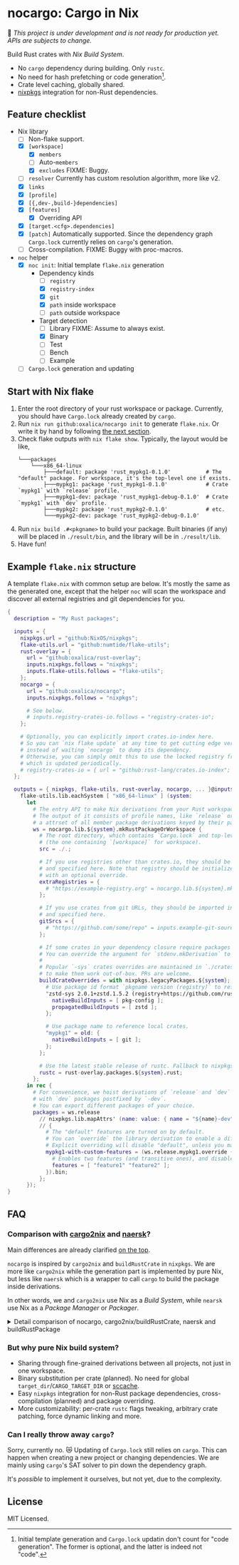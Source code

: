 # nocargo: Cargo in Nix

🚧 *This project is under development and is not ready for production yet. APIs are subjects to change.*

Build Rust crates with *Nix Build System*.
- No `cargo` dependency during building. Only `rustc`.
- No need for hash prefetching or code generation[^no-code-gen].
- Crate level caching, globally shared.
- [nixpkgs] integration for non-Rust dependencies.

[^no-code-gen]: Initial template generation and `Cargo.lock` updatin don't count for "code generation". The former is optional, and the latter is indeed not "code".

## Feature checklist

- Nix library
  - [ ] Non-flake support.
  - [x] `[workspace]`
    - [x] `members`
    - [ ] Auto-`members`
    - [x] `excludes`
      FIXME: Buggy.
  - [ ] `resolver`
        Currently has custom resolution algorithm, more like v2.
  - [x] `links`
  - [x] `[profile]`
  - [x] `[{,dev-,build-}dependencies]`
  - [x] `[features]`
    - [x] Overriding API
  - [x] `[target.<cfg>.dependencies]`
  - [x] `[patch]`
        Automatically supported. Since the dependency graph `Cargo.lock` currently relies on `cargo`'s generation.
  - [ ] Cross-compilation.
        FIXME: Buggy with proc-macros.
- `noc` helper
  - [x] `noc init`: Initial template `flake.nix` generation
    - Dependency kinds
      - [ ] `registry`
      - [x] `registry-index`
      - [x] `git`
      - [x] `path` inside workspace
      - [ ] `path` outside workspace
    - Target detection
      - [ ] Library
            FIXME: Assume to always exist.
      - [x] Binary
      - [ ] Test
      - [ ] Bench
      - [ ] Example
  - [ ] `Cargo.lock` generation and updating

## Start with Nix flake

1. Enter the root directory of your rust workspace or package. Currently, you should have `Cargo.lock` already created by `cargo`.
2. Run `nix run github:oxalica/nocargo init` to generate `flake.nix`. Or write it by hand by following [the next section](#example-flake.nix-structure).
3. Check flake outputs with `nix flake show`. Typically, the layout would be like,
   ```
   └───packages
       └───x86_64-linux
           ├───default: package 'rust_mypkg1-0.1.0'           # The "default" package. For workspace, it's the top-level one if exists.
           ├───mypkg1: package 'rust_mypkg1-0.1.0'            # Crate `mypkg1` with `release` profile.
           ├───mypkg1-dev: package 'rust_mypkg1-debug-0.1.0'  # Crate `mypkg1` with `dev` profile.
           ├───mypkg2: package 'rust_mypkg2-0.1.0'            # etc.
           └───mypkg2-dev: package 'rust_mypkg2-debug-0.1.0'
   ```
4. Run `nix build .#<pkgname>` to build your package. Built binaries (if any) will be placed in `./result/bin`, and the library will be in `./result/lib`.
5. Have fun!

## Example `flake.nix` structure

A template `flake.nix` with common setup are below. It's mostly the same as the generated one, except that the helper `noc` will scan the workspace and discover all external registries and git dependencies for you.

```nix
{
  description = "My Rust packages";

  inputs = {
    nixpkgs.url = "github:NixOS/nixpkgs";
    flake-utils.url = "github:numtide/flake-utils";
    rust-overlay = {
      url = "github:oxalica/rust-overlay";
      inputs.nixpkgs.follows = "nixpkgs";
      inputs.flake-utils.follows = "flake-utils";
    };
    nocargo = {
      url = "github:oxalica/nocargo";
      inputs.nixpkgs.follows = "nixpkgs";

      # See below.
      # inputs.registry-crates-io.follows = "registry-crates-io";
    };

    # Optionally, you can explicitly import crates.io-index here.
    # So you can `nix flake update` at any time to get cutting edge version of crates,
    # instead of waiting `nocargo` to dump its dependency.
    # Otherwise, you can simply omit this to use the locked registry from `nocargo`,
    # which is updated periodically.
    # registry-crates-io = { url = "github:rust-lang/crates.io-index"; flake = false; };
  };

  outputs = { nixpkgs, flake-utils, rust-overlay, nocargo, ... }@inputs:
    flake-utils.lib.eachSystem [ "x86_64-linux" ] (system:
      let
        # The entry API to make Nix derivations from your Rust workspace or package.
        # The output of it consists of profile names, like `release` or `dev`, each of which is
        # a attrset of all member package derivations keyed by their package names.
        ws = nocargo.lib.${system}.mkRustPackageOrWorkspace {
          # The root directory, which contains `Cargo.lock` and top-level `Cargo.toml`
          # (the one containing `[workspace]` for workspace).
          src = ./.;

          # If you use registries other than crates.io, they should be imported in flake inputs,
          # and specified here. Note that registry should be initialized via `mkIndex`,
          # with an optional override.
          extraRegistries = {
            # "https://example-registry.org" = nocargo.lib.${system}.mkIndex inputs.example-registry {};
          };

          # If you use crates from git URLs, they should be imported in flake inputs,
          # and specified here.
          gitSrcs = {
            # "https://github.com/some/repo" = inputs.example-git-source;
          };

          # If some crates in your dependency closure require packages from nixpkgs.
          # You can override the argument for `stdenv.mkDerivation` to add them.
          #
          # Popular `-sys` crates overrides are maintained in `./crates-io-override/default.nix`
          # to make them work out-of-box. PRs are welcome.
          buildCrateOverrides = with nixpkgs.legacyPackages.${system}; {
            # Use package id format `pkgname version (registry)` to reference a direct or transitive dependency.
            "zstd-sys 2.0.1+zstd.1.5.2 (registry+https://github.com/rust-lang/crates.io-index)" = old: {
              nativeBuildInputs = [ pkg-config ];
              propagatedBuildInputs = [ zstd ];
            };

            # Use package name to reference local crates.
            "mypkg1" = old: {
              nativeBuildInputs = [ git ];
            };
          };

          # Use the latest stable release of rustc. Fallback to nixpkgs' rustc if omitted.
          rustc = rust-overlay.packages.${system}.rust;
        };
      in rec {
        # For convenience, we hoist derivations of `release` and `dev` profile for easy access,
        # with `dev` packages postfixed by `-dev`.
        # You can export different packages of your choice.
        packages = ws.release
          // nixpkgs.lib.mapAttrs' (name: value: { name = "${name}-dev"; inherit value; }) ws.dev
          // {
            # The "default" features are turned on by default.
            # You can `override` the library derivation to enable a different set of features.
            # Explicit overriding will disable "default", unless you manually include it.
            mypkg1-with-custom-features = (ws.release.mypkg1.override {
              # Enables two features (and transitive ones), and disables "default".
              features = [ "feature1" "feature2" ]; 
            }).bin;
          };
      });
}
```

## FAQ

### Comparison with [cargo2nix] and [naersk]?

Main differences are already clarified [on the top](#nocargo%3A-cargo-in-nix).

`nocargo` is inspired by `cargo2nix` and `buildRustCrate` in `nixpkgs`. We are more like `cargo2nix` while the generation part is implemented by pure Nix, but less like `naersk` which is a wrapper to call `cargo` to build the package inside derivations.

In other words, we and `cargo2nix` use Nix as a *Build System*, while `nearsk` use Nix as a *Package Manager* or *Packager*.

<details>
<summary>
Detail comparison of nocargo, cargo2nix/buildRustCrate, naersk and buildRustPackage

</summary>

| | nocargo | [cargo2nix]/`buildRustCrate` | [naersk] | `buildRustPackage` |
|-|-|-|-|-|
| Depend on `cargo` | Updating `Cargo.lock` | Updating & generating & building | Updating & vendoring & building | Building |
| Derivation granularity | Per crate | Per crate | Per package + one dependency closure | All in one |
| Crate level sharing | ✔️ | ✔️ | ✖ | ✖ |
| Binary substitution per crate | Planned | Not implemented | ✖ | ✖ |
| Code generation | ✖ | ✔️ | ✖ | ✖ |
| Edit workspace & rebuild | Rebuild leaf crates | Rebuild leaf crates | Rebuild leaf crates | Refetch and rebuild all crates |
| Edit dependencies & rebuild | Rebuild changed crates (refetch if needed) | Refetch, regenerate and rebuild changed crates | Refetch and rebuild all crates | Refetch and rebuild all crates |
| Offline rebuild as long as | Not adding unfetched crate dependency | Not adding unfetched crate dependency | Not changing any dependencies | ✖ |

</details>

### But why pure Nix build system?

- Sharing through fine-grained derivations between all projects, not just in one workspace.
- Binary substitution per crate (planned).
  No need for global `target_dir`/`CARGO_TARGET_DIR` or [sccache].
- Easy `nixpkgs` integration for non-Rust package dependencies, cross-compilation (planned) and package overriding.
- More customizability: per-crate `rustc` flags tweaking, arbitrary crate patching, force dynamic linking and more.

### Can I really throw away `cargo`?

Sorry, currently no. :crying_cat_face: Updating of `Cargo.lock` still relies on `cargo`.
This can happen when creating a new project or changing dependencies.
We are mainly using `cargo`'s SAT solver to pin down the dependency graph.

It's *possible* to implement it ourselves, but not yet, due to the complexity.

## License

MIT Licensed.

[nixpkgs]: https://github.com/NixOS/nixpkgs
[naersk]: https://github.com/nix-community/naersk
[cargo2nix]: https://github.com/cargo2nix/cargo2nix
[sccache]: https://github.com/mozilla/sccache
